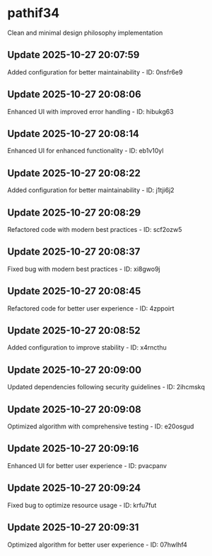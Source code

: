 # pathif34
Clean and minimal design philosophy implementation

## Update 2025-10-27 20:07:59
Added configuration for better maintainability - ID: 0nsfr6e9


## Update 2025-10-27 20:08:06
Enhanced UI with improved error handling - ID: hibukg63


## Update 2025-10-27 20:08:14
Enhanced UI for enhanced functionality - ID: eb1v10yl


## Update 2025-10-27 20:08:22
Added configuration for better maintainability - ID: j1tji6j2


## Update 2025-10-27 20:08:29
Refactored code with modern best practices - ID: scf2ozw5


## Update 2025-10-27 20:08:37
Fixed bug with modern best practices - ID: xi8gwo9j


## Update 2025-10-27 20:08:45
Refactored code for better user experience - ID: 4zppoirt


## Update 2025-10-27 20:08:52
Added configuration to improve stability - ID: x4rncthu


## Update 2025-10-27 20:09:00
Updated dependencies following security guidelines - ID: 2ihcmskq


## Update 2025-10-27 20:09:08
Optimized algorithm with comprehensive testing - ID: e20osgud


## Update 2025-10-27 20:09:16
Enhanced UI for better user experience - ID: pvacpanv


## Update 2025-10-27 20:09:24
Fixed bug to optimize resource usage - ID: krfu7fut


## Update 2025-10-27 20:09:31
Optimized algorithm for better user experience - ID: 07hwlhf4

